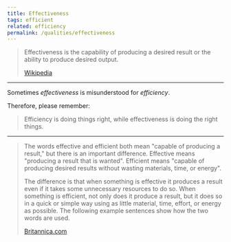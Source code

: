 ```yaml
---
title: Effectiveness
tags: efficient
related: efficiency
permalink: /qualities/effectiveness
---
```


>Effectiveness is the capability of producing a desired result or the ability to produce desired output.
>
>[Wikipedia](https://en.wikipedia.org/wiki/Effectiveness)

<hr>

Sometimes _effectiveness_ is misunderstood for _efficiency_.

Therefore, please remember:


>Efficiency is doing things right, while effectiveness is doing the right things.

<hr>

>The words effective and efficient both mean "capable of producing a result," but there is an important difference. Effective means "producing a result that is wanted". Efficient means "capable of producing desired results without wasting materials, time, or energy".
> 
>The difference is that when something is effective it produces a result even if it takes some unnecessary resources to do so. When something is efficient, not only does it produce a result, but it does so in a quick or simple way using as little material, time, effort, or energy as possible. The following example sentences show how the two words are used.
>
>[Britannica.com](https://www.britannica.com/dictionary/eb/qa/How-to-Use-Effective-and-Efficient)
